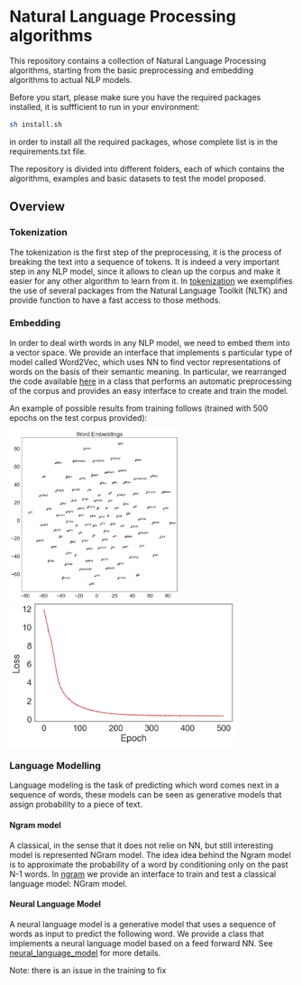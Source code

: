 # Natural Language Processing algorithms
This repository contains a collection of Natural Language Processing algorithms, starting from the basic preprocessing and embedding algorithms to actual NLP models.

Before you start, please make sure you have the required packages installed, it is suffficient to run in your environment:

```bash
sh install.sh
```
in order to install all the required packages, whose complete list is in the requirements.txt file.

The repository is divided into different folders, each of which contains the algorithms, examples and basic datasets to test the model proposed.

## Overview
### Tokenization
The tokenization is the first step of the preprocessing, it is the process of breaking the text into a sequence of tokens. It is indeed a very important step in any NLP model, since it allows to clean up the corpus and make it easier for any other algorithm to learn from it.
In [tokenization](https://github.com/nicolezattarin/NLP-algorithms/tree/main/tokenization) we exemplifies the use of several packages from the Natural Language Toolkit (NLTK) and provide function to have a fast access to those methods.

### Embedding
In order to deal wirth words in any NLP model, we need to embed them into a vector space. We provide an interface that implements s particular type of model called Word2Vec, which uses NN to find vector representations of words on the basis of their semantic meaning.
In particular, we rearranged the code available [here](https://github.com/udacity/deep-learning-v2-pytorch/tree/master/word2vec-embeddings) in a class that performs an automatic preprocessing of the corpus and provides an easy interface to create and train the model.

An example of possible results from training follows (trained with 500 epochs on the test corpus provided):
<p float="center">
  <img src="embedding/embeddings.png" width="300" />
  <img src="embedding/skipgram_loss.png" width="400" />
</p>
 
### Language Modelling
Language modeling is the task of predicting which word comes next in a sequence of words, these models can be seen as generative models that assign probability to a piece of text. 
#### Ngram model 
A classical, in the sense that it does not relie on NN, but still interesting model is represented NGram model. The idea idea behind the Ngram model is to approximate the probability of a word by conditioning only on the past N-1 words.
In [ngram](https://github.com/nicolezattarin/NLP-algorithms/tree/main/language_modelling/ngram) we provide an interface to train and test a classical language model: NGram model. 

#### Neural Language Model
A neural language model is a generative model that uses a sequence of words as input to predict the following word. We provide a class that implements a neural language model based on a feed forward NN. See [neural_language_model](https://github.com/nicolezattarin/NLP-algorithms/tree/main/language_modelling/neural_language_models) for more details.

Note: there is an issue in the training to fix

